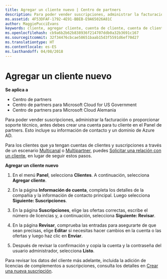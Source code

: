 ```yaml
---
title: Agregar un cliente nuevo | Centro de partners
description: Para poder vender suscripciones, administrar la facturación o proporcionar soporte técnico, antes debes crear un registro de clientes en el Centro de partners. Esto incluye su información de contacto y un dominio de Azure AD.
ms.assetid: 4F53DFAF-1792-4E91-BBEB-E9A65026A81C
author: MaggiePucciEvans
keywords: cliente, agregar cliente, cuenta de cliente, cuenta de cliente en el Centro de partners, clientes, agregar clientes, crear cuenta de cliente
ms.openlocfilehash: cb9a6b2b62b838936f214707ddb0a32b3691c167
ms.sourcegitcommit: 32f34476cbcae58651baab15d3f5591d6ef70d27
ms.translationtype: HT
ms.contentlocale: es-ES
ms.lasthandoff: 04/08/2018
---
```

# <a name="add-a-new-customer"></a>Agregar un cliente nuevo

**Se aplica a**

-  Centro de partners
-  Centro de partners para Microsoft Cloud for US Government
-  Centro de partners para Microsoft Cloud Alemania


Para poder vender suscripciones, administrar la facturación o proporcionar soporte técnico, antes debes crear una cuenta para tu cliente en el Panel de partners. Esto incluye su información de contacto y un dominio de Azure AD.

Para los clientes que ya tengan cuentas de clientes y suscripciones a través de un escenario [Multicanal](multichannel.md) o [Multipartner](multipartner.md), puedes [Solicitar una relación con un cliente](request-a-relationship-with-a-customer.md), en lugar de seguir estos pasos.

**Agregar un cliente nuevo**

1.  En el menú **Panel**, selecciona **Clientes**. A continuación, selecciona **Agregar cliente**.

2.  En la página **Información de cuenta**, completa los detalles de la compañía y la información de contacto principal. Luego selecciona **Siguiente: Suscripciones**.

3.  En la página **Suscripciones**, elige las ofertas correctas, escribe el número de licencias y, a continuación, selecciona **Siguiente: Revisar**.

4.  En la página **Revisar**, comprueba las entradas para asegurarte de que sean precisas, elige **Editar** si necesitas hacer cambios en la cuenta o las ofertas y luego haz clic en **Enviar**.

5.  Después de revisar la confirmación y copia la cuenta y la contraseña del usuario administrador, selecciona **Listo**.

Para revisar los datos del cliente más adelante, incluida la adición de licencias de complementos a suscripciones, consulta los detalles en [Crear una nueva suscripción](create-a-new-subscription.md).

 

 




